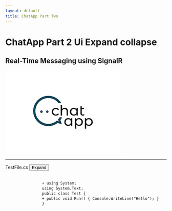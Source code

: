 ```yaml
---
layout: default
title: ChatApp Part Two
---
```


# **ChatApp Part 2 Ui Expand collapse**  
## **Real-Time Messaging using SignalR**

![ChatApp](images/ChatApp.png)

---
<div class="code-block">
    <div class="code-header">
        <span class="code-filename">TestFile.cs</span>
        <button class="expand-button">Expand</button>
    </div>
    <div class="code-container">
        <pre class="updated-code">
            <code>
                <span class="added-line">+ using System;</span>
                <span class="original-code hidden">using System.Text;</span>
                <span class="original-code hidden">public class Test {</span>
                <span class="added-line">+ public void Run() { Console.WriteLine("Hello"); }</span>
                <span class="original-code hidden">}</span>
            </code>
        </pre>
    </div>
</div>
